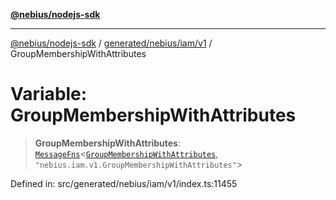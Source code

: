 [**@nebius/nodejs-sdk**](../../../../../README.md)

---

[@nebius/nodejs-sdk](../../../../../README.md) / [generated/nebius/iam/v1](../README.md) / GroupMembershipWithAttributes

# Variable: GroupMembershipWithAttributes

> **GroupMembershipWithAttributes**: [`MessageFns`](../../../../../runtime/protos/core/interfaces/MessageFns.md)\<[`GroupMembershipWithAttributes`](../interfaces/GroupMembershipWithAttributes.md), `"nebius.iam.v1.GroupMembershipWithAttributes"`\>

Defined in: src/generated/nebius/iam/v1/index.ts:11455
